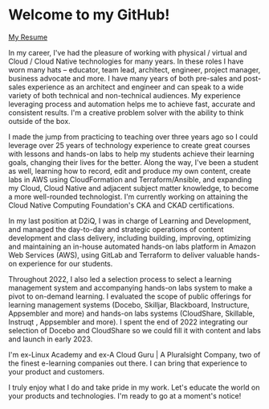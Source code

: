 # Welcome to my GitHub!

[My Resume](./Resume-Tom-Dean.pdf)

In my career, I've had the pleasure of working with physical / virtual and Cloud / Cloud Native technologies for many years. In these roles I have worn many hats – educator, team lead, architect, engineer, project manager, business advocate and more. I have many years of both pre-sales and post-sales experience as an architect and engineer and can speak to a wide variety of both technical and non-technical audiences. My experience leveraging process and automation helps me to achieve fast, accurate and consistent results. I'm a creative problem solver with the ability to think outside of the box.

I made the jump from practicing to teaching over three years ago so I could leverage over 25 years of technology experience to create great courses with lessons and hands-on labs to help my students achieve their learning goals, changing their lives for the better. Along the way, I've been a student as well, learning how to record, edit and produce my own content, create labs in AWS using CloudFormation and Terraform/Ansible, and expanding my Cloud, Cloud Native and adjacent subject matter knowledge, to become a more well-rounded technologist. I'm currently working on attaining the Cloud Native Computing Foundation's CKA and CKAD certifications.

In my last position at D2iQ, I was in charge of Learning and Development, and managed the day-to-day and strategic operations of content development and class delivery, including building, improving, optimizing and maintaining an in-house automated hands-on labs platform in Amazon Web Services (AWS), using GitLab and Terraform to deliver valuable hands-on experience for our students.

Throughout 2022, I also led a selection process to select a learning management system and accompanying hands-on labs system to make a pivot to on-demand learning. I evaluated the scope of public offerings for learning management systems (Docebo, Skilljar, Blackboard, Instructure, Appsembler and more) and hands-on labs systems (CloudShare, Skillable, Instruqt , Appsembler and more). I spent the end of 2022 integrating our selection of Docebo and CloudShare so we could fill it with content and labs and launch in early 2023.

I'm ex-Linux Academy and ex-A Cloud Guru | A Pluralsight Company, two of the finest e-learning companies out there. I can bring that experience to your product and customers.

I truly enjoy what I do and take pride in my work. Let's educate the world on your products and technologies. I'm ready to go at a moment's notice!

